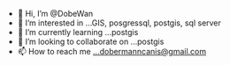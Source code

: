 - 👋 Hi, I’m @DobeWan
- 👀 I’m interested in ...GIS, posgressql, postgis, sql server
- 🌱 I’m currently learning ...postgis
- 💞️ I’m looking to collaborate on ...postgis
- 📫 How to reach me ...dobermanncanis@gmail.com

<!---
DobeWan/DobeWan is a ✨ special ✨ repository because its `README.md` (this file) appears on your GitHub profile.
You can click the Preview link to take a look at your changes.
--->
